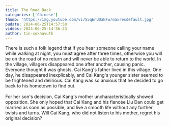 ```yaml
---
title: The Road Back
categories: ['Chinese']
thumb: 'https://img.youtube.com/vi/S5qEnUUaNFw/maxresdefault.jpg'
pudate: 2024-06-25T14:57:50
videos: 2024-06-25-14-56-23
author: tin-sokhavuth
---
```

There is such a folk legend that if you hear someone calling your name while walking at night, you must agree after three times, otherwise you will be on the road of no return and will never be able to return to the world. In the village, villagers disappeared one after another, causing panic. Everyone thought it was ghosts. Cai Kang's father lived in this village. One day, he disappeared inexplicably, and Cai Kang's younger sister seemed to be frightened and delirious. Cai Kang was so anxious that he decided to go back to his hometown to find out.
<br/><br/>
For her son's decision, Cai Kang's mother uncharacteristically showed opposition. She only hoped that Cai Kang and his fiancée Liu Dan could get married as soon as possible, and live a smooth life without any further twists and turns. Will Cai Kang, who did not listen to his mother, regret his original decision?